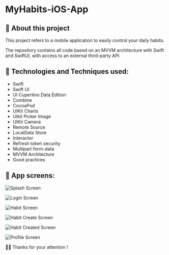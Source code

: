 # MyHabits-iOS-App

## 📱 About this project
This project refers to a mobile application to easily control your daily habits.

The repository contains all code based on an MVVM architecture with Swift and SwiftUI, with access to an external third-party API.

##  🤔 Technologies and Techniques used:
* Swift
* Swift UI
* UI Cupertino Data Edition
* Combine
* CocoaPod
* UIKit Charts
* UIkit Picker Image
* UIKit Camera
* Remote Source
* LocalData Store
* Interactor
* Refresh token security
* Multipart form-data
* MVVM Architecture
* Good practices

##  📱 App screens:
![Splash Screen](https://github.com/edsonpsantos/images/blob/main/MyHabits/MyHabits-SplashScreen.png)

![Login Screen](https://github.com/edsonpsantos/images/blob/main/MyHabits/MyHabits-LoginScreen.png)

![Habit Screen](https://github.com/edsonpsantos/images/blob/main/MyHabits/MyHabits-EmptyHabitView.png) 

![Habit Create Screen](https://github.com/edsonpsantos/images/blob/main/MyHabits/MyHabits-HabitCreateView.png)

![Habit Created Screen](https://github.com/edsonpsantos/images/blob/main/MyHabits/MyHabits-HabitView.png)

![Profile Screen](https://github.com/edsonpsantos/images/blob/main/MyHabits/MyHabits-ProfileView.png)

🙏🏽 Thanks for your attention ! 
